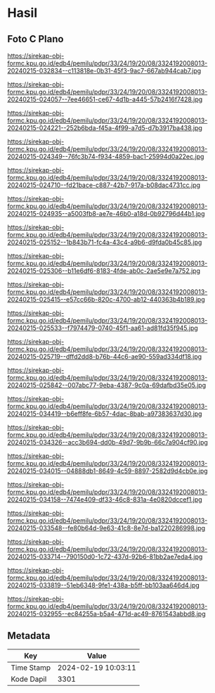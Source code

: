 # Hasil

## Foto C Plano

https://sirekap-obj-formc.kpu.go.id/edb4/pemilu/pdpr/33/24/19/20/08/3324192008013-20240215-032834--c113818e-0b31-45f3-9ac7-667ab944cab7.jpg

https://sirekap-obj-formc.kpu.go.id/edb4/pemilu/pdpr/33/24/19/20/08/3324192008013-20240215-024057--7ee46651-ce67-4d1b-a445-57b2416f7428.jpg

https://sirekap-obj-formc.kpu.go.id/edb4/pemilu/pdpr/33/24/19/20/08/3324192008013-20240215-024221--252b6bda-f45a-4f99-a7d5-d7b3917ba438.jpg

https://sirekap-obj-formc.kpu.go.id/edb4/pemilu/pdpr/33/24/19/20/08/3324192008013-20240215-024349--76fc3b74-f934-4859-bac1-25994d0a22ec.jpg

https://sirekap-obj-formc.kpu.go.id/edb4/pemilu/pdpr/33/24/19/20/08/3324192008013-20240215-024710--fd21bace-c887-42b7-917a-b08dac4731cc.jpg

https://sirekap-obj-formc.kpu.go.id/edb4/pemilu/pdpr/33/24/19/20/08/3324192008013-20240215-024935--a5003fb8-ae7e-46b0-a18d-0b92796d44b1.jpg

https://sirekap-obj-formc.kpu.go.id/edb4/pemilu/pdpr/33/24/19/20/08/3324192008013-20240215-025152--1b843b71-fc4a-43c4-a9b6-d9fda0b45c85.jpg

https://sirekap-obj-formc.kpu.go.id/edb4/pemilu/pdpr/33/24/19/20/08/3324192008013-20240215-025306--b11e6df6-8183-4fde-ab0c-2ae5e9e7a752.jpg

https://sirekap-obj-formc.kpu.go.id/edb4/pemilu/pdpr/33/24/19/20/08/3324192008013-20240215-025415--e57cc66b-820c-4700-ab12-440363b4b189.jpg

https://sirekap-obj-formc.kpu.go.id/edb4/pemilu/pdpr/33/24/19/20/08/3324192008013-20240215-025533--f7974479-0740-45f1-aa61-ad81fd35f945.jpg

https://sirekap-obj-formc.kpu.go.id/edb4/pemilu/pdpr/33/24/19/20/08/3324192008013-20240215-025719--dffd2dd8-b76b-44c6-ae90-559ad334df18.jpg

https://sirekap-obj-formc.kpu.go.id/edb4/pemilu/pdpr/33/24/19/20/08/3324192008013-20240215-025842--007abc77-9eba-4387-9c0a-69dafbd35e05.jpg

https://sirekap-obj-formc.kpu.go.id/edb4/pemilu/pdpr/33/24/19/20/08/3324192008013-20240215-034419--b6eff8fe-6b57-4dac-8bab-a97383637d30.jpg

https://sirekap-obj-formc.kpu.go.id/edb4/pemilu/pdpr/33/24/19/20/08/3324192008013-20240215-034326--acc3b694-dd0b-49d7-9b9b-66c7a904cf90.jpg

https://sirekap-obj-formc.kpu.go.id/edb4/pemilu/pdpr/33/24/19/20/08/3324192008013-20240215-034015--04888db1-8649-4c59-8897-2582d9d4cb0e.jpg

https://sirekap-obj-formc.kpu.go.id/edb4/pemilu/pdpr/33/24/19/20/08/3324192008013-20240215-034158--7474e409-df33-46c8-831a-4e0820dccef1.jpg

https://sirekap-obj-formc.kpu.go.id/edb4/pemilu/pdpr/33/24/19/20/08/3324192008013-20240215-033548--fe80b64d-9e63-41c8-8e7d-ba1220286998.jpg

https://sirekap-obj-formc.kpu.go.id/edb4/pemilu/pdpr/33/24/19/20/08/3324192008013-20240215-033714--790150d0-1c72-437d-92b6-81bb2ae7eda4.jpg

https://sirekap-obj-formc.kpu.go.id/edb4/pemilu/pdpr/33/24/19/20/08/3324192008013-20240215-033819--51eb6348-9fe1-438a-b5ff-bb103aa646d4.jpg

https://sirekap-obj-formc.kpu.go.id/edb4/pemilu/pdpr/33/24/19/20/08/3324192008013-20240215-032955--ec84255a-b5a4-471d-ac49-8761543abbd8.jpg


## Metadata

| Key        | Value               |
| ---------- | ------------------- |
| Time Stamp | 2024-02-19 10:03:11 |
| Kode Dapil | 3301                |




